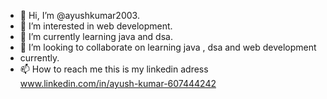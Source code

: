- 👋 Hi, I’m @ayushkumar2003.
- 👀 I’m interested in web development.
- 🌱 I’m currently learning java and dsa.
- 💞️ I’m looking to collaborate on learning java , dsa and web development
- currently.
- 📫 How to reach me this is my linkedin adress www.linkedin.com/in/ayush-kumar-607444242

<!---
ayushkumar1991/ayushkumar1991 is a ✨ special ✨ repository because its `README.md` (this file) appears on your GitHub profile.
You can click the Preview link to take a look at your changes.
--->
